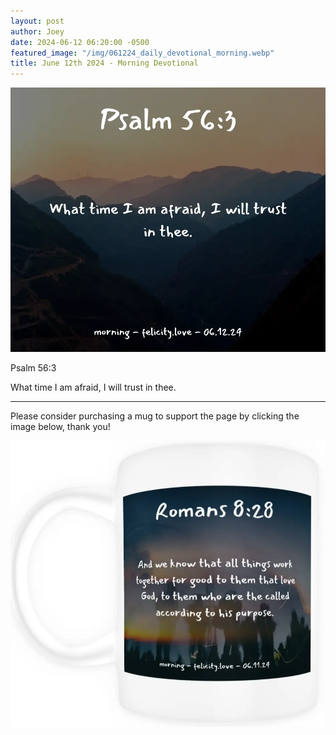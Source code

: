 ```yaml
---
layout: post
author: Joey
date: 2024-06-12 06:20:00 -0500
featured_image: "/img/061224_daily_devotional_morning.webp"
title: June 12th 2024 - Morning Devotional
---
```


[![June 12th 2024 - Morning Devotional](/img/061224_daily_devotional_morning.webp)](/img/061224_daily_devotional_morning.webp)

Psalm 56:3

What time I am afraid, I will trust in thee.


<hr>

Please consider purchasing a mug to support the page by clicking the image below, thank you!

[![June 12th 2024 - Morning Devotional - Mug](/img/mugs/061124_morning_mug.webp)](https://www.joeybrinkman.com/shop)